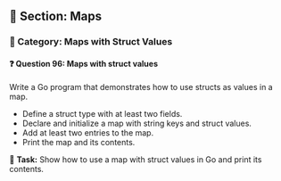 ## 📘 Section: Maps  
### 🔹 Category: Maps with Struct Values  
#### ❓ Question 96: Maps with struct values

Write a Go program that demonstrates how to use structs as values in a map.

- Define a struct type with at least two fields.
- Declare and initialize a map with string keys and struct values.
- Add at least two entries to the map.
- Print the map and its contents.

🔧 **Task:** Show how to use a map with struct values in Go and print its contents.
